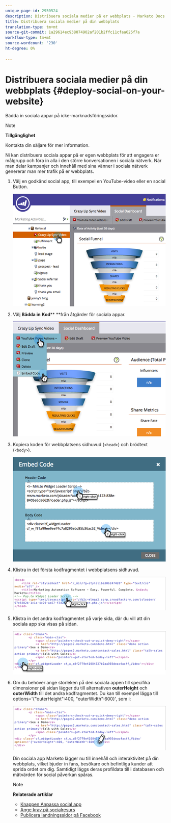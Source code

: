 ```yaml
---
unique-page-id: 2950524
description: Distribuera sociala medier på er webbplats - Marketo Docs - Produktdokumentation
title: Distribuera sociala medier på din webbplats
translation-type: tm+mt
source-git-commit: 1a29614ec938074902af201b2ffc11cfaa625f7a
workflow-type: tm+mt
source-wordcount: '230'
ht-degree: 0%

---
```



# Distribuera sociala medier på din webbplats {#deploy-social-on-your-website}

Bädda in sociala appar på icke-marknadsföringssidor.

>[!NOTE]
>
>**Tillgänglighet**
>
>Kontakta din säljare för mer information.

Ni kan distribuera sociala appar på er egen webbplats för att engagera er målgrupp och föra in alla i den större konversationen i sociala nätverk. När man delar kampanjer och innehåll med sina vänner i sociala nätverk genererar man mer trafik på er webbplats.

1. Välj en godkänd social app, till exempel en YouTube-video eller en social Button.

   ![](assets/image2015-5-12-11-3a43-3a24.png)

1. Välj **Bädda in** **Kod**** **från åtgärder för sociala appar.

   ![](assets/image2015-5-12-12-3a59-3a46.png)

1. Kopiera koden för webbplatsens sidhuvud (`<head>`) och brödtext (`<body>`).

   ![](assets/image2015-5-12-13-3a3-3a34.png)

1. Klistra in det första kodfragmentet i webbplatsens sidhuvud.

   ![](assets/socialonsite-embedhead.png)

1. Klistra in det andra kodfragmentet på varje sida, där du vill att din sociala app ska visas på sidan.

   ![](assets/socialonsite-embedwidget.png)

1. Om du behöver ange storleken på den sociala appen till specifika dimensioner på sidan lägger du till alternativen **outerHeight** och **outerWidth** till det andra kodfragmentet. Du kan till exempel lägga till options=&#39;{&quot;outerHeight&quot;:400, &quot;outerWidth&quot;:600}&#39;, som i:

   ![](assets/socialonsite-resizewidget2.png)

   Din sociala app Marketo lägger nu till innehåll och interaktivitet på din webbplats, vilket bjuder in fans, besökare och befintliga kunder att sprida ordet om dig. Samtidigt läggs deras profildata till i databasen och mätvärden för social påverkan spåras.

   >[!NOTE]
   >
   >**Relaterade artiklar**
   >
   >    
   >    
   >* [Knappen Anpassa social app](../../../../product-docs/demand-generation/social/configuring-social-actions/customize-social-app-button.md)
   >* [Ange krav på socialresurs](set-social-share-requirement.md)
   >* [Publicera landningssidor på Facebook](../../../../product-docs/demand-generation/facebook/publish-landing-pages-to-facebook.md)

